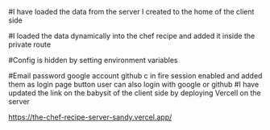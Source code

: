 #I have loaded the data from the server I created to the home of the client side

#I loaded the data dynamically into the chef recipe and added it inside the private route

#Config is hidden by setting environment variables

#Email password google account github c in fire session enabled and added them as login page button user can also login with google or github
#I have updated the link on the babysit of the client side by deploying Vercell on the server

https://the-chef-recipe-server-sandy.vercel.app/
